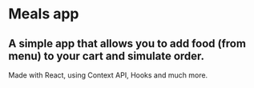 # Meals app
## A simple app that allows you to add food (from menu) to your cart and simulate order.
Made with React, using Context API, Hooks and much more.

